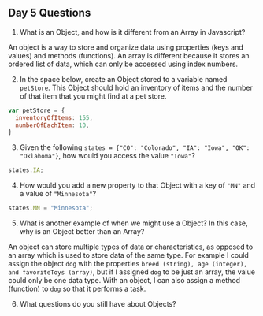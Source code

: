 ## Day 5 Questions

1. What is an Object, and how is it different from an Array in Javascript?

An object is a way to store and organize data using properties (keys and values) and methods (functions). An array is different because it stores an ordered list of data, which can only be accessed using index numbers.

2. In the space below, create an Object stored to a variable named `petStore`.  This Object should hold an inventory of items and the number of that item that you might find at a pet store.

```Javascript
var petStore = {
  inventoryOfItems: 155,
  numberOfEachItem: 10,
}
```

3. Given the following `states = {"CO": "Colorado", "IA": "Iowa", "OK": "Oklahoma"}`, how would you access the value `"Iowa"`?

```Javascript
states.IA;
```

4. How would you add a new property to that Object with a key of `"MN"` and a value of `"Minnesota"`?

```Javascript
states.MN = "Minnesota";
```

5. What is another example of when we might use a Object?  In this case, why is an Object better than an Array?

An object can store multiple types of data or characteristics, as opposed to an array which is used to store data of the same type. For example I could assign the object `dog` with the properties `breed (string), age (integer), and favoriteToys (array)`, but if I assigned `dog` to be just an array, the value could only be one data type. With an object, I can also assign a method (function) to `dog` so that it performs a task.

6. What questions do you still have about Objects?
